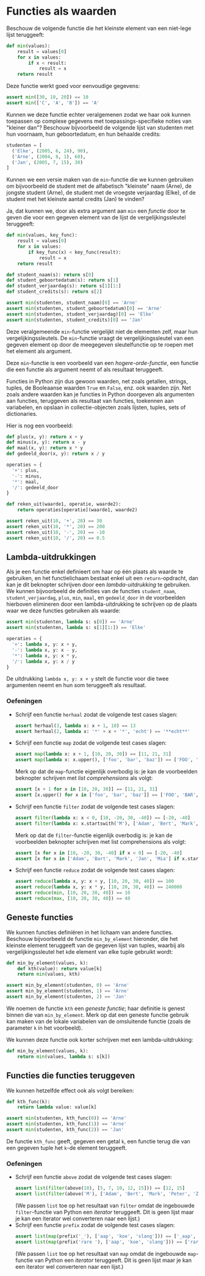 # Functies als waarden

Beschouw de volgende functie die het kleinste element van een niet-lege lijst teruggeeft:

```python
def min(values):
    result = values[0]
    for x in values:
        if x < result:
            result = x
    return result
```

Deze functie werkt goed voor eenvoudige gegevens:
```python
assert min([30, 10, 20]) == 10
assert min(['C', 'A', 'B']) == 'A'
```
Kunnen we deze functie echter veralgemenen zodat we haar ook kunnen toepassen op complexe gegevens met toepassings-specifieke noties van "kleiner dan"? Beschouw bijvoorbeeld de volgende lijst van studenten met hun voornaam, hun geboortedatum, en hun behaalde credits:
```python
studenten = [
  ('Elke', (2005, 6, 24), 90),
  ('Arne', (2004, 8, 1), 60),
  ('Jan', (2005, 7, 15), 30)
]
```
Kunnen we een versie maken van de `min`-functie die we kunnen gebruiken om bijvoorbeeld de student met de alfabetisch "kleinste" naam (Arne), de jongste student (Arne), de student met de vroegste verjaardag (Elke), of de student met het kleinste aantal credits (Jan) te vinden?

Ja, dat kunnen we, door als extra argument aan `min` een *functie* door te geven die voor een gegeven element van de lijst de vergelijkingssleutel teruggeeft:

```python
def min(values, key_func):
    result = values[0]
    for x in values:
        if key_func(x) < key_func(result):
            result = x
    return result

def student_naam(s): return s[0]
def student_geboortedatum(s): return s[1]
def student_verjaardag(s): return s[1][1:]
def student_credits(s): return s[2]

assert min(studenten, student_naam)[0] == 'Arne'
assert min(studenten, student_geboortedatum)[0] == 'Arne'
assert min(studenten, student_verjaardag)[0] == 'Elke'
assert min(studenten, student_credits)[0] == 'Jan'
```
Deze veralgemeende `min`-functie vergelijkt niet de elementen zelf, maar hun vergelijkingssleutels. De `min`-functie vraagt de vergelijkingssleutel van een gegeven element op door de meegegeven sleutelfunctie op te roepen met het element als argument.

Deze `min`-functie is een voorbeeld van een *hogere-orde-functie*, een functie die een functie als argument neemt of als resultaat teruggeeft.

Functies in Python zijn dus gewoon waarden, net zoals getallen, strings, tuples, de Booleaanse waarden `True` en `False`, enz. ook waarden zijn. Net zoals andere waarden kan je functies in Python doorgeven als argumenten aan functies, teruggeven als resultaat van functies, toekennen aan variabelen, en opslaan in collectie-objecten zoals lijsten, tuples, sets of dictionaries.

Hier is nog een voorbeeld:
```python
def plus(x, y): return x + y
def minus(x, y): return x - y
def maal(x, y): return x * y
def gedeeld_door(x, y): return x / y

operaties = {
  '+': plus,
  '-': minus,
  '*': maal,
  '/': gedeeld_door
}

def reken_uit(waarde1, operatie, waarde2):
    return operaties[operatie](waarde1, waarde2)

assert reken_uit(10, '+', 20) == 30
assert reken_uit(10, '*', 20) == 200
assert reken_uit(10, '-', 20) == -10
assert reken_uit(10, '/', 20) == 0.5
```

## Lambda-uitdrukkingen

Als je een functie enkel definieert om haar op één plaats als waarde te gebruiken, en het functielichaam bestaat enkel uit een `return`-opdracht, dan kan je dit beknopter schrijven door een *lambda-uitdrukking* te gebruiken. We kunnen bijvoorbeeld de definities van de functies `student_naam`, `student_verjaardag`, `plus`, `min`, `maal`, en `gedeeld_door` in de voorbeelden hierboven elimineren door een lambda-uitdrukking te schrijven op de plaats waar we deze functies gebruiken als waarde:

```python
assert min(studenten, lambda s: s[0]) == 'Arne'
assert min(studenten, lambda s: s[1][1:]) == 'Elke'

operaties = {
  '+': lambda x, y: x + y,
  '-': lambda x, y: x - y,
  '*': lambda x, y: x * y,
  '/': lambda x, y: x / y
}
```

De uitdrukking `lambda x, y: x + y` stelt de functie voor die twee argumenten neemt en hun som teruggeeft als resultaat.

### Oefeningen

- Schrijf een functie `herhaal` zodat de volgende test cases slagen:
  ```python
  assert herhaal(3, lambda x: x + 1, 10) == 13
  assert herhaal(2, lambda x: '*' + x + '*', 'echt') == '**echt**'
  ```
- Schrijf een functie `map` zodat de volgende test cases slagen:
  ```python
  assert map(lambda x: x + 1, [10, 20, 30]) == [11, 21, 31]
  assert map(lambda x: x.upper(), ['foo', 'bar', 'baz']) == ['FOO', 'BAR', 'BAZ']
  ```
  Merk op dat de `map`-functie eigenlijk overbodig is: je kan de voorbeelden beknopter schrijven met *list comprehensions* als volgt:
  ```python
  assert [x + 1 for x in [10, 20, 30]] == [11, 21, 31]
  assert [x.upper() for x in ['foo', 'bar', 'baz']] == ['FOO', 'BAR', 'BAZ']
  ```
- Schrijf een functie `filter` zodat de volgende test cases slagen:
  ```python
  assert filter(lambda x: x < 0, [10, -20, 30, -40]) == [-20, -40]
  assert filter(lambda x: x.startswith('M'), ['Adam', 'Bert', 'Mark', 'Jan', 'Mia']) == ['Mark', 'Mia']
  ```
  Merk op dat de `filter`-functie eigenlijk overbodig is: je kan de voorbeelden beknopter schrijven met list comprehensions als volgt:
  ```python
  assert [x for x in [10, -20, 30, -40] if x < 0] == [-20, -40]
  assert [x for x in ['Adam', 'Bart', 'Mark', 'Jan', 'Mia'] if x.startswith('M')] == ['Mark', 'Mia']
  ```
- Schrijf een functie `reduce` zodat de volgende test cases slagen:
  ```python
  assert reduce(lambda x, y: x + y, [10, 20, 30, 40]) == 100
  assert reduce(lambda x, y: x * y, [10, 20, 30, 40]) == 240000
  assert reduce(min, [10, 20, 30, 40]) == 10
  assert reduce(max, [10, 20, 30, 40]) == 40
  ```

## Geneste functies

We kunnen functies definiëren in het lichaam van andere functies. Beschouw bijvoorbeeld de functie `min_by_element` hieronder, die het kleinste element teruggeeft van de gegeven lijst van tuples, waarbij als vergelijkingssleutel het `k`de element van elke tuple gebruikt wordt:
```python
def min_by_element(values, k):
    def kth(value): return value[k]
    return min(values, kth)

assert min_by_element(studenten, 0) == 'Arne'
assert min_by_element(studenten, 1) == 'Arne'
assert min_by_element(studenten, 2) == 'Jan'
```
We noemen de functie `kth` een *geneste functie*; haar definitie is genest binnen die van `min_by_element`. Merk op dat een geneste functie gebruik kan maken van de lokale variabelen van de omsluitende functie (zoals de parameter `k` in het voorbeeld).

We kunnen deze functie ook korter schrijven met een lambda-uitdrukking:
```python
def min_by_element(values, k):
    return min(values, lambda s: s[k])
```

## Functies die functies teruggeven

We kunnen hetzelfde effect ook als volgt bereiken:
```python
def kth_func(k):
    return lambda value: value[k]

assert min(studenten, kth_func(0)) == 'Arne'
assert min(studenten, kth_func(1)) == 'Arne'
assert min(studenten, kth_func(2)) == 'Jan'
```
De functie `kth_func` geeft, gegeven een getal `k`, een functie terug die van een gegeven tuple het `k`-de element teruggeeft.

### Oefeningen

- Schrijf een functie `above` zodat de volgende test cases slagen:
  ```python
  assert list(filter(above(10), [5, 7, 10, 12, 15])) == [12, 15]
  assert list(filter(above('M'), ['Adam', 'Bert', 'Mark', 'Peter', 'Zidan'])) == ['Mark', 'Peter', 'Zidan']
  ```
  (We passen `list` toe op het resultaat van `filter` omdat de ingebouwde `filter`-functie van Python een *iterator* teruggeeft. Dit is geen lijst maar je kan een iterator wel converteren naar een lijst.)
- Schrijf een functie `prefix` zodat de volgende test cases slagen:
  ```python
  assert list(map(prefix('_'), ['aap', 'koe', 'slang'])) == ['_aap', '_koe', '_slang']
  assert list(map(prefix('rare '), ['aap', 'koe', 'slang'])) == ['rare aap', 'rare koe', 'rare slang']
  ```
  (We passen `list` toe op het resultaat van `map` omdat de ingebouwde `map`-functie van Python een *iterator* teruggeeft. Dit is geen lijst maar je kan een iterator wel converteren naar een lijst.)
